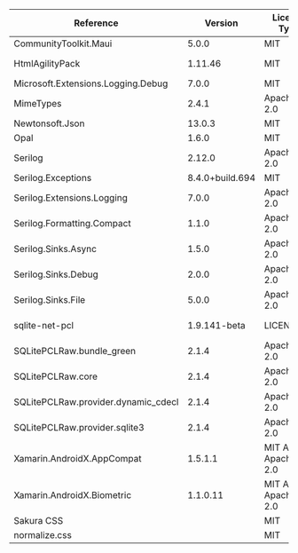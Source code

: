  | Reference                           | Version         | License Type       | License                                                              | 
 | ----------------------------------- | --------------- | ------------------ | -------------------------------------------------------------------- | 
 | CommunityToolkit.Maui               | 5.0.0           | MIT                | https://licenses.nuget.org/MIT                                       | 
 | HtmlAgilityPack                     | 1.11.46         | MIT                | https://github.com/zzzprojects/html-agility-pack/blob/master/LICENSE | 
 | Microsoft.Extensions.Logging.Debug  | 7.0.0           | MIT                | https://licenses.nuget.org/MIT                                       | 
 | MimeTypes                           | 2.4.1           | Apache-2.0         | https://licenses.nuget.org/Apache-2.0                                | 
 | Newtonsoft.Json                     | 13.0.3          | MIT                | https://licenses.nuget.org/MIT                                       | 
 | Opal                                | 1.6.0           | MIT                | https://licenses.nuget.org/MIT                                       | 
 | Serilog                             | 2.12.0          | Apache-2.0         | https://licenses.nuget.org/Apache-2.0                                | 
 | Serilog.Exceptions                  | 8.4.0+build.694 | MIT                | https://licenses.nuget.org/MIT                                       | 
 | Serilog.Extensions.Logging          | 7.0.0           | Apache-2.0         | https://licenses.nuget.org/Apache-2.0                                | 
 | Serilog.Formatting.Compact          | 1.1.0           | Apache-2.0         | https://licenses.nuget.org/Apache-2.0                                | 
 | Serilog.Sinks.Async                 | 1.5.0           | Apache-2.0         | https://licenses.nuget.org/Apache-2.0                                | 
 | Serilog.Sinks.Debug                 | 2.0.0           | Apache-2.0         | https://licenses.nuget.org/Apache-2.0                                | 
 | Serilog.Sinks.File                  | 5.0.0           | Apache-2.0         | https://licenses.nuget.org/Apache-2.0                                | 
 | sqlite-net-pcl                      | 1.9.141-beta    | LICENSE.txt        | https://www.nuget.org/packages/sqlite-net-pcl/1.9.141-beta/License   | 
 | SQLitePCLRaw.bundle_green           | 2.1.4           | Apache-2.0         | https://licenses.nuget.org/Apache-2.0                                | 
 | SQLitePCLRaw.core                   | 2.1.4           | Apache-2.0         | https://licenses.nuget.org/Apache-2.0                                | 
 | SQLitePCLRaw.provider.dynamic_cdecl | 2.1.4           | Apache-2.0         | https://licenses.nuget.org/Apache-2.0                                | 
 | SQLitePCLRaw.provider.sqlite3       | 2.1.4           | Apache-2.0         | https://licenses.nuget.org/Apache-2.0                                | 
 | Xamarin.AndroidX.AppCompat          | 1.5.1.1         | MIT AND Apache-2.0 | https://licenses.nuget.org/MIT%20AND%20Apache-2.0                    | 
 | Xamarin.AndroidX.Biometric          | 1.1.0.11        | MIT AND Apache-2.0 | https://licenses.nuget.org/MIT%20AND%20Apache-2.0                    | 
 | Sakura CSS                          |                 | MIT                | https://github.com/oxalorg/sakura/blob/master/LICENSE.txt            |
 | normalize.css                       |                 | MIT                | https://github.com/necolas/normalize.css/blob/master/LICENSE.md      |
